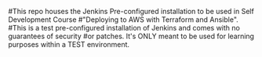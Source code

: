 #This repo houses the Jenkins Pre-configured installation to be used in Self Development Course #"Deploying to AWS with Terraform and Ansible". #This is a test pre-configured installation of Jenkins and comes with no guarantees of security #or patches. It's ONLY meant to be used for learning purposes within a TEST environment.
